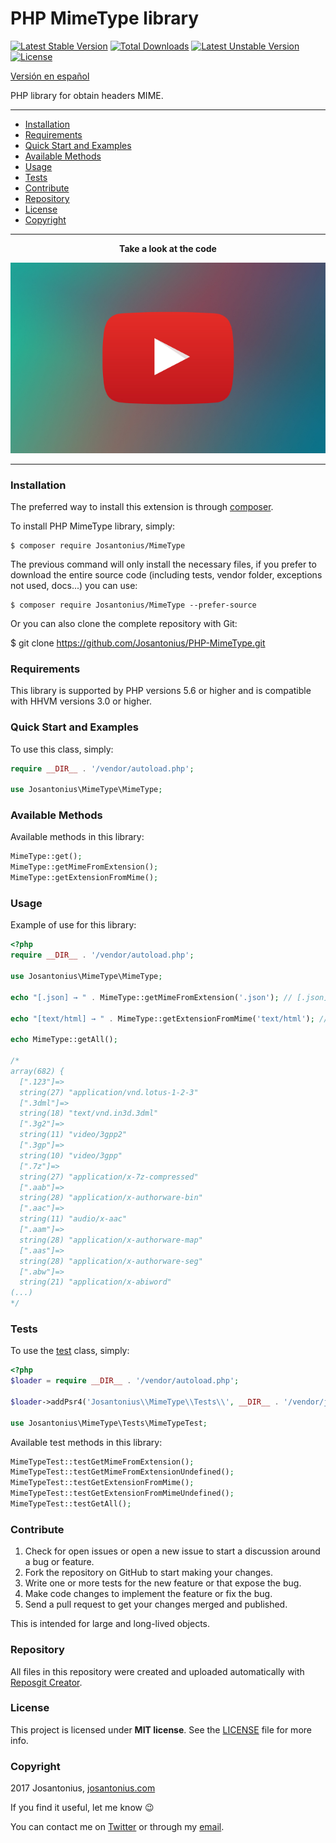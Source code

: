 # PHP MimeType library

[![Latest Stable Version](https://poser.pugx.org/josantonius/mimetype/v/stable)](https://packagist.org/packages/josantonius/mimetype) [![Total Downloads](https://poser.pugx.org/josantonius/mimetype/downloads)](https://packagist.org/packages/josantonius/mimetype) [![Latest Unstable Version](https://poser.pugx.org/josantonius/mimetype/v/unstable)](https://packagist.org/packages/josantonius/mimetype) [![License](https://poser.pugx.org/josantonius/mimetype/license)](https://packagist.org/packages/josantonius/mimetype)

[Versión en español](README-ES.md)

PHP library for obtain headers MIME.

---

- [Installation](#installation)
- [Requirements](#requirements)
- [Quick Start and Examples](#quick-start-and-examples)
- [Available Methods](#available-methods)
- [Usage](#usage)
- [Tests](#tests)
- [Contribute](#contribute)
- [Repository](#repository)
- [License](#license)
- [Copyright](#copyright)

---

<p align="center"><strong>Take a look at the code</strong></p>

<p align="center">
  <a href="https://youtu.be/h3Hrk8zxvA0" title="Take a look at the code">
    <img src="https://raw.githubusercontent.com/Josantonius/PHP-Algorithm/master/resources/youtube-thumbnail.jpg">
  </a>
</p>

---

### Installation

The preferred way to install this extension is through [composer](http://getcomposer.org/download/).

To install PHP MimeType library, simply:

    $ composer require Josantonius/MimeType

The previous command will only install the necessary files, if you prefer to download the entire source code (including tests, vendor folder, exceptions not used, docs...) you can use:

    $ composer require Josantonius/MimeType --prefer-source

Or you can also clone the complete repository with Git:

  $ git clone https://github.com/Josantonius/PHP-MimeType.git

### Requirements

This library is supported by PHP versions 5.6 or higher and is compatible with HHVM versions 3.0 or higher.

### Quick Start and Examples

To use this class, simply:

```php
require __DIR__ . '/vendor/autoload.php';

use Josantonius\MimeType\MimeType;
```
### Available Methods

Available methods in this library:

```php
MimeType::get();
MimeType::getMimeFromExtension();
MimeType::getExtensionFromMime();
```
### Usage

Example of use for this library:

```php
<?php
require __DIR__ . '/vendor/autoload.php';

use Josantonius\MimeType\MimeType;

echo "[.json] → " . MimeType::getMimeFromExtension('.json'); // [.json] → application/json

echo "[text/html] → " . MimeType::getExtensionFromMime('text/html'); // [text/html] → .html

echo MimeType::getAll();

/*
array(682) {
  [".123"]=>
  string(27) "application/vnd.lotus-1-2-3"
  [".3dml"]=>
  string(18) "text/vnd.in3d.3dml"
  [".3g2"]=>
  string(11) "video/3gpp2"
  [".3gp"]=>
  string(10) "video/3gpp"
  [".7z"]=>
  string(27) "application/x-7z-compressed"
  [".aab"]=>
  string(28) "application/x-authorware-bin"
  [".aac"]=>
  string(11) "audio/x-aac"
  [".aam"]=>
  string(28) "application/x-authorware-map"
  [".aas"]=>
  string(28) "application/x-authorware-seg"
  [".abw"]=>
  string(21) "application/x-abiword"
(...)
*/
```

### Tests 

To use the [test](tests) class, simply:

```php
<?php
$loader = require __DIR__ . '/vendor/autoload.php';

$loader->addPsr4('Josantonius\\MimeType\\Tests\\', __DIR__ . '/vendor/josantonius/mimetype/tests');

use Josantonius\MimeType\Tests\MimeTypeTest;

```
Available test methods in this library:

```php
MimeTypeTest::testGetMimeFromExtension();
MimeTypeTest::testGetMimeFromExtensionUndefined();
MimeTypeTest::testGetExtensionFromMime();
MimeTypeTest::testGetExtensionFromMimeUndefined();
MimeTypeTest::testGetAll();
```

### Contribute
1. Check for open issues or open a new issue to start a discussion around a bug or feature.
1. Fork the repository on GitHub to start making your changes.
1. Write one or more tests for the new feature or that expose the bug.
1. Make code changes to implement the feature or fix the bug.
1. Send a pull request to get your changes merged and published.

This is intended for large and long-lived objects.

### Repository

All files in this repository were created and uploaded automatically with [Reposgit Creator](https://github.com/Josantonius/BASH-Reposgit).

### License

This project is licensed under **MIT license**. See the [LICENSE](LICENSE) file for more info.

### Copyright

2017 Josantonius, [josantonius.com](https://josantonius.com/)

If you find it useful, let me know :wink:

You can contact me on [Twitter](https://twitter.com/Josantonius) or through my [email](mailto:hello@josantonius.com).